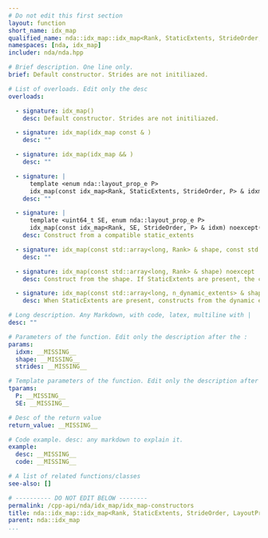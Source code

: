 ```yaml
---
# Do not edit this first section
layout: function
short_name: idx_map
qualified_name: nda::idx_map::idx_map<Rank, StaticExtents, StrideOrder, LayoutProp>
namespaces: [nda, idx_map]
includer: nda/nda.hpp

# Brief description. One line only.
brief: Default constructor. Strides are not initiliazed.

# List of overloads. Edit only the desc
overloads:

  - signature: idx_map()
    desc: Default constructor. Strides are not initiliazed.

  - signature: idx_map(idx_map const & )
    desc: ""

  - signature: idx_map(idx_map && )
    desc: ""

  - signature: |
      template <enum nda::layout_prop_e P>
      idx_map(const idx_map<Rank, StaticExtents, StrideOrder, P> & idxm) noexcept
    desc: ""

  - signature: |
      template <uint64_t SE, enum nda::layout_prop_e P>
      idx_map(const idx_map<Rank, SE, StrideOrder, P> & idxm) noexcept(false)
    desc: Construct from a compatible static_extents

  - signature: idx_map(const std::array<long, Rank> & shape, const std::array<long, Rank> & strides) noexcept
    desc: ""

  - signature: idx_map(const std::array<long, Rank> & shape) noexcept
    desc: Construct from the shape. If StaticExtents are present, the corresponding component of the shape must be equal to it.

  - signature: idx_map(const std::array<long, n_dynamic_extents> & shape) noexcept requires ((n_dynamic_extents != Rank) and (n_dynamic_extents != 0))
    desc: When StaticExtents are present, constructs from the dynamic extents only

# Long description. Any Markdown, with code, latex, multiline with |
desc: ""

# Parameters of the function. Edit only the description after the :
params:
  idxm: __MISSING__
  shape: __MISSING__
  strides: __MISSING__

# Template parameters of the function. Edit only the description after the :
tparams:
  P: __MISSING__
  SE: __MISSING__

# Desc of the return value
return_value: __MISSING__

# Code example. desc: any markdown to explain it.
example:
  desc: __MISSING__
  code: __MISSING__

# A list of related functions/classes
see-also: []

# ---------- DO NOT EDIT BELOW --------
permalink: /cpp-api/nda/idx_map/idx_map-constructors
title: nda::idx_map::idx_map<Rank, StaticExtents, StrideOrder, LayoutProp>
parent: nda::idx_map
...
```


